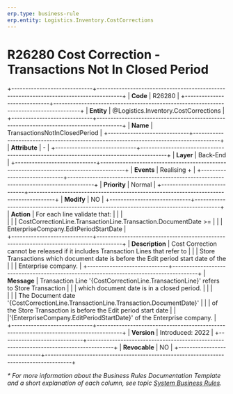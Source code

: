 ```yaml
---
erp.type: business-rule
erp.entity: Logistics.Inventory.CostCorrections
---
```


# R26280 Cost Correction - Transactions Not In Closed Period
+-----------------------------+---------------------------------------------------------------------------------------+
| **Code**                    | R26280                                                                                |
+-----------------------------+---------------------------------------------------------------------------------------+
| **Entity**                  | @Logistics.Inventory.CostCorrections                                                  |
+-----------------------------+---------------------------------------------------------------------------------------+
| **Name**                    | TransactionsNotInClosedPeriod                                                         |
+-----------------------------+---------------------------------------------------------------------------------------+
| **Attribute**               | \-                                                                                    |
+-----------------------------+---------------------------------------------------------------------------------------+
| **Layer**                   | Back-End                                                                              |
+-----------------------------+---------------------------------------------------------------------------------------+
| **Events**                  | Realising +                                                                           |
+-----------------------------+---------------------------------------------------------------------------------------+
| **Priority**                | Normal                                                                                |
+-----------------------------+---------------------------------------------------------------------------------------+
| **Modify**                  | NO                                                                                    |
+-----------------------------+---------------------------------------------------------------------------------------+
| **Action**                  | For each line validate that:                                                          |
|                             | <br/>                                                                          |
|                             | CostCorrectionLine.TransactionLine.Transaction.DocumentDate >=                        |
|                             | EnterpriseCompany.EditPeriodStartDate                                                 |               
+-----------------------------+---------------------------------------------------------------------------------------+
| **Description**             | Cost Correction cannot be released if it includes Transaction Lines that refer to     |
|                             | Store Transactions which document date is before the Edit period start date of the    |
|                             | Enterprise company.                                                                   |
+-----------------------------+---------------------------------------------------------------------------------------+
| **Message**                 | Transaction Line '{CostCorrectionLine.TransactionLine}' refers to Store Transaction   |
|                             | which document date is in a closed period.                                            |
|                             | <br/>                                                                            |
|                             | The Document date '{CostCorrectionLine.TransactionLine.Transaction.DocumentDate}'     |
|                             | of the Store Transaction is before the Edit period start date                         |
|                             |'{EnterpriseCompany.EditPeriodStartDate}' of the Enterprise company.                   |                             
+-----------------------------+---------------------------------------------------------------------------------------+
| **Version**                 | Introduced: 2022                                                                      |
+-----------------------------+---------------------------------------------------------------------------------------+
| **Revocable**               | NO                                                                                    |
+-----------------------------+---------------------------------------------------------------------------------------+

*\* For more information about the Business Rules Documentation Template and a short explanation of each column, see
topic [System Business Rules](../templates/template-description-system-business-rules.md).*
